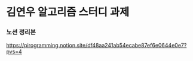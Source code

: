 # 김연우 알고리즘 스터디 과제

### 노션 정리본

https://pirogramming.notion.site/df48aa241ab54ecabe87ef6e0644e0e7?pvs=4
